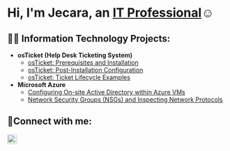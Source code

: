 <h1>Hi, I'm Jecara, an <a href="https://linkedin.com/in/HoodJecara">IT Professional</a>☺</h1>

<h2>👨‍💻 Information Technology Projects:</h2>

- <b>osTicket (Help Desk Ticketing System)</b>
  - [osTicket: Prerequisites and Installation](https://github.com/hoodj2893/osticket-prereqs)
  - [osTicket: Post-Installation Configuration](https://github.com/hoodj2893/post-install-config)
  - [osTicket: Ticket Lifecycle Examples](https://github.com/hoodj2893/ticket-lifecycle)
- <b>Microsoft Azure</b>
  - [Configuring On-site Active Directory within Azure VMs](https://github.com/hoodj2893/configure-ad)
  - [Network Security Groups (NSGs) and Inspecting Network Protocols](https://github.com/hoodj2893/azure-network-protocols)

<h2>🤳Connect with me:</h2>

[<img align="left" alt="Josh | LinkedIn" width="22px" src="https://cdn.jsdelivr.net/npm/simple-icons@v3/icons/linkedin.svg" />][linkedin]

[linkedin]: https://linkedin.com/in/Josh
